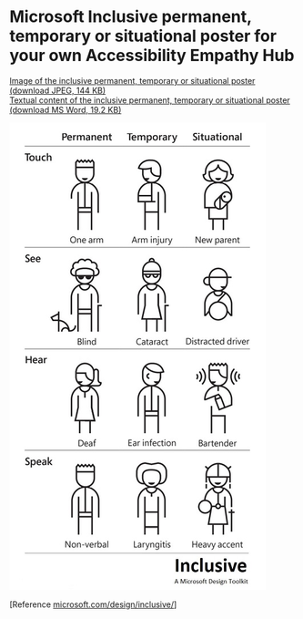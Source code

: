 
# Microsoft Inclusive permanent, temporary or situational poster for your own Accessibility Empathy Hub

[Image of the inclusive permanent, temporary or situational poster (download JPEG, 144 KB)](HMRC-AccessibilityEmpathyHub-InclusivePermanentTemporarySituational%20%28JPEG%20144%20KB%29.jpg)  
[Textual content of the inclusive permanent, temporary or situational poster (download MS Word, 19.2 KB)](HMRC-AccessibilityEmpathyHub-InclusivePermanentTemporarySituational%20%28MS%20Word%2015.9%20KB%29.docx)

[![a Microsoft branded poster with illustrations of people with permanent, temporary or situational conditions with regards to touch, see, hear and speak](../../assets/images/resources/inclusive-permanent-temporary-situational-preview.jpg)](HMRC-AccessibilityEmpathyHub-InclusivePermanentTemporarySituational%20%28JPEG%20144%20KB%29.jpg)

[Reference [microsoft.com/design/inclusive/](https://www.microsoft.com/design/inclusive/)]
